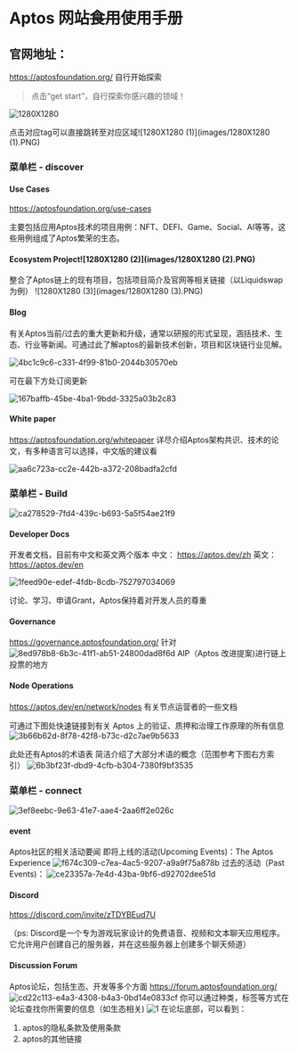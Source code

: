 # Aptos 网站<del>食用</del>使用手册

## 官网地址：
https://aptosfoundation.org/
自行开始探索
> 点击“get start”，自行探索你感兴趣的领域！

![1280X1280](images/1280X1280.PNG)

点击对应tag可以直接跳转至对应区域![1280X1280 (1)](images/1280X1280 (1).PNG)

### 菜单栏 - discover


#### Use Cases


https://aptosfoundation.org/use-cases 

主要包括应用Aptos技术的项目用例：NFT、DEFI、Game、Social、AI等等，这些用例组成了Aptos繁荣的生态。



#### Ecosystem Project![1280X1280 (2)](images/1280X1280 (2).PNG)

整合了Aptos链上的现有项目，包括项目简介及官网等相关链接（以Liquidswap为例）
![1280X1280 (3)](images/1280X1280 (3).PNG)



#### Blog



有关Aptos当前/过去的重大更新和升级，通常以研报的形式呈现，涵括技术、生态、行业等新闻。可通过此了解aptos的最新技术创新，项目和区块链行业见解。

![4bc1c9c6-c331-4f99-81b0-2044b30570eb](images/4bc1c9c6-c331-4f99-81b0-2044b30570eb.png)

可在最下方处订阅更新

![167baffb-45be-4ba1-9bdd-3325a03b2c83](images/167baffb-45be-4ba1-9bdd-3325a03b2c83.png)



#### White paper 



https://aptosfoundation.org/whitepaper
详尽介绍Aptos架构共识、技术的论文，有多种语言可以选择，中文版的建议看

[Buidler DAO]: https://medium.com/@BuidlerDAO/buidler-dao-x-aptos-%E7%99%BD%E7%9A%AE%E4%B9%A6%E5%AE%98%E6%96%B9%E6%8E%88%E6%9D%83%E4%B8%AD%E6%96%87%E7%89%88%E6%AD%A3%E5%BC%8F%E5%8F%91%E5%B8%83-8056dbabff9b

![aa6c723a-cc2e-442b-a372-208badfa2cfd](images/aa6c723a-cc2e-442b-a372-208badfa2cfd.png)



### 菜单栏 - Build

![ca278529-7fd4-439c-b693-5a5f54ae21f9](images/ca278529-7fd4-439c-b693-5a5f54ae21f9.png)

#### Developer Docs

开发者文档，目前有中文和英文两个版本
中文： https://aptos.dev/zh
英文： https://aptos.dev/en

![1feed90e-edef-4fdb-8cdb-752797034069](images/1feed90e-edef-4fdb-8cdb-752797034069.png)

讨论、学习、申请Grant，Aptos保持着对开发人员的尊重

#### Governance

https://governance.aptosfoundation.org/
针对![8ed978b8-6b3c-41f1-ab51-24800dad8f6d](images/8ed978b8-6b3c-41f1-ab51-24800dad8f6d.png) AIP（Aptos 改进提案)进行链上投票的地方

#### Node Operations

https://aptos.dev/en/network/nodes
有关节点运营者的一些文档

可通过下图处快速链接到有关 Aptos 上的验证、质押和治理工作原理的所有信息
![3b66b62d-8f78-42f8-b73c-d2c7ae9b5633](images/3b66b62d-8f78-42f8-b73c-d2c7ae9b5633.png)

此处还有Aptos的术语表 简洁介绍了大部分术语的概念（范围参考下图右方索引）
![6b3bf23f-dbd9-4cfb-b304-7380f9bf3535](images/6b3bf23f-dbd9-4cfb-b304-7380f9bf3535.png)

### 菜单栏 - connect

![3ef8eebc-9e63-41e7-aae4-2aa6ff2e026c](images/3ef8eebc-9e63-41e7-aae4-2aa6ff2e026c.png)

#### event

Aptos社区的相关活动要闻
即将上线的活动(Upcoming Events)：The Aptos Experience
![f674c309-c7ea-4ac5-9207-a9a9f75a878b](images/f674c309-c7ea-4ac5-9207-a9a9f75a878b.png)
过去的活动（Past Events)：
![ce23357a-7e4d-43ba-9bf6-d92702dee51d](ce23357a-7e4d-43ba-9bf6-d92702dee51d.png)

#### Discord

https://discord.com/invite/zTDYBEud7U 

（ps: Discord是一个专为游戏玩家设计的免费语音、视频和文本聊天应用程序。它允许用户创建自己的服务器，并在这些服务器上创建多个聊天频道）

#### Discussion Forum

Aptos论坛，包括生态、开发等多个方面
https://forum.aptosfoundation.org/
![cd22c113-e4a3-4308-b4a3-0bd14e0833cf](images/cd22c113-e4a3-4308-b4a3-0bd14e0833cf.png)
你可以通过种类，标签等方式在论坛查找你所需要的信息（如生态相关)
![1](1.png)
在论坛底部，可以看到：

1. aptos的隐私条款及使用条款
2. aptos的其他链接
